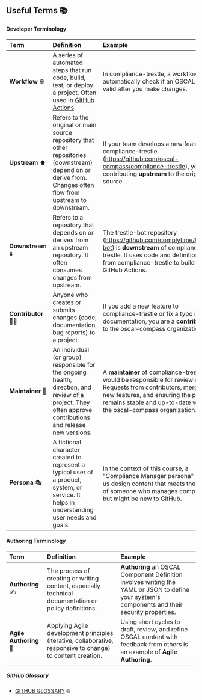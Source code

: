 ## **Useful Terms 📚**

#### **Developer Terminology**

| Term                  | Definition                                                                                                                                                                                         | Example                                                                                                                                                                                                                        |
|:----------------------|:---------------------------------------------------------------------------------------------------------------------------------------------------------------------------------------------------|:-------------------------------------------------------------------------------------------------------------------------------------------------------------------------------------------------------------------------------|
| **Workflow** ⚙️       | A series of automated steps that run code, build, test, or deploy a project. Often used in [GitHub Actions](https://docs.github.com/en/actions/about-github-actions/understanding-github-actions). | In compliance-trestle, a workflow might automatically check if an OSCAL file is valid after you make changes.                                                                                                                  |
| **Upstream** ⬆️       | Refers to the original or main source repository that other repositories (downstream) depend on or derive from. Changes often flow from upstream to downstream.                                    | If your team develops a new feature for compliance-trestle (https://github.com/oscal-compass/compliance-trestle), you're contributing **upstream** to the original source.                                                     |
| **Downstream** ⬇️     | Refers to a repository that depends on or derives from an upstream repository. It often consumes changes from upstream.                                                                            | The trestle-bot repository (https://github.com/complytime/trestle-bot) is **downstream** of compliance-trestle. It uses code and definitions from compliance-trestle to build its GitHub Actions.                              |
| **Contributor** 🧑‍💻 | Anyone who creates or submits changes (code, documentation, bug reports) to a project.                                                                                                             | If you add a new feature to compliance-trestle or fix a typo in its documentation, you are a **contributor** to the oscal-compass organization.                                                                                |
| **Maintainer** 👷     | An individual (or group) responsible for the ongoing health, direction, and review of a project. They often approve contributions and release new versions.                                        | A **maintainer** of compliance-trestle would be responsible for reviewing Pull Requests from contributors, merging new features, and ensuring the project remains stable and up-to-date within the oscal-compass organization. |
| **Persona** 🎭        | A fictional character created to represent a typical user of a product, system, or service. It helps in understanding user needs and goals.                                                        | In the context of this course, a "Compliance Manager persona" helps us design content that meets the needs of someone who manages compliance but might be new to GitHub.                                                       |

#### **Authoring Terminology**

| Term                   | Definition                                                                                                  | Example                                                                                                                                         |
|:-----------------------|:------------------------------------------------------------------------------------------------------------|:------------------------------------------------------------------------------------------------------------------------------------------------|
| **Authoring** ✍️       | The process of creating or writing content, especially technical documentation or policy definitions.       | **Authoring** an OSCAL Component Definition involves writing the YAML or JSON to define your system's components and their security properties. |
| **Agile Authoring** 🚀 | Applying Agile development principles (iterative, collaborative, responsive to change) to content creation. | Using short cycles to draft, review, and refine OSCAL content with feedback from others is an example of **Agile Authoring**.                   |


##### **GitHub Glossary**

* [GITHUB GLOSSARY](https://docs.github.com/en/get-started/learning-about-github/github-glossary#pull-request) 🌐
